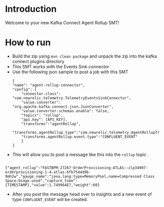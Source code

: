 # Introduction

Welcome to your new Kafka Connect Agent Rollup SMT!

# How to run

- Build the zip using `mvn clean package` and unpack the zip into the kafka connect plugins directory
- This SMT works with the Events Sink connector
- Use the following json sample to post a job with this SMT 
    ```
    {
  "name": "agent-rollup-connector",
  "config": {
        "connector.class": "com.newrelic.telemetry.TelemetryEventsSinkConnector",
        "value.converter": "org.apache.kafka.connect.json.JsonConverter",
        "value.converter.schemas.enable": false,
        "topics": "rollup",
        "api.key": [API_KEY],
        "transforms":"agentRollup",
        "transforms.agentRollup.type":"com.newrelic.telemetry.AgentRollupTransformation",
        "transforms.agentRollup.event.type":"CONFLUENT_EVENT"
        }
    }
    ```
- This will allow you to post a message like this into the `rollup` topic .    
```

{"agent_rollup":"FASTBPM-27267-OrderProvisioning-ATLAS::zlp34997-orderprovisioning-1-4-atlas-6fb7544d9b-9mh2w","gauge_name":"java.lang:type=MemoryPool,name=Compressed Class Space:Usage.used","capture_time":{TIMESTAMP},"value":1.749964E7,"weight":60}
```
- After you post the message head over to insights and a new event of type `CONFLUENT_EVENT` will be created.
